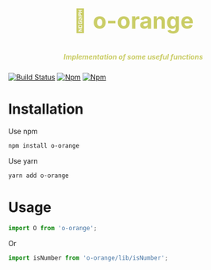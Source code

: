 <h2 align="center" style="color: #b5b928b5;font-size:45px">🍊 o-orange</h1>

<h5 align="center" style="color: #b5b928b5;fontSize: 25px;marginBottom: 100px">Implementation of some useful functions</h5>

[![Build Status](https://travis-ci.org/moonlitusun/o-orange.svg?branch=master)](https://travis-ci.org/moonlitusun/o-orange)
[![Npm](https://badgen.net/npm/v/o-orange)](https://www.npmjs.com/package/o-orange)
[![Npm](https://badgen.net/npm/dependents/o-orange)](https://www.npmjs.com/package/o-orange)

# Installation

Use npm

```bash
npm install o-orange
```

Use yarn

```bash
yarn add o-orange
```

# Usage

```js
import O from 'o-orange';
```

Or

```js
import isNumber from 'o-orange/lib/isNumber';
```
